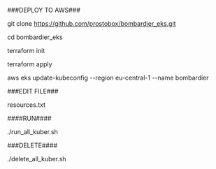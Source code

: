 ###DEPLOY TO AWS###

git clone https://github.com/prostobox/bombardier_eks.git

cd bombardier_eks

terraform init

terraform apply

aws eks update-kubeconfig --region eu-central-1 --name bombardier

###EDIT FILE###

resources.txt

####RUN####

./run_all_kuber.sh

###DELETE####

./delete_all_kuber.sh
